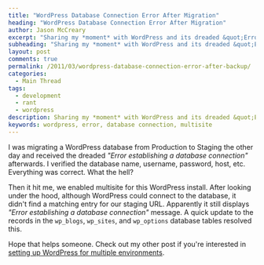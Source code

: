 ```yaml
---
title: "WordPress Database Connection Error After Migration"
heading: "WordPress Database Connection Error After Migration"
author: Jason McCreary
excerpt: "Sharing my *moment* with WordPress and its dreaded &quot;Error establishing a database connection&quot; after updating the database."
subheading: "Sharing my *moment* with WordPress and its dreaded &quot;Error establishing a database connection&quot; after updating the database."
layout: post
comments: true
permalink: /2011/03/wordpress-database-connection-error-after-backup/
categories:
  - Main Thread
tags:
  - development
  - rant
  - wordpress
description: Sharing my *moment* with WordPress and its dreaded &quot;Error establishing a database connection&quot; after updating the database.
keywords: wordpress, error, database connection, multisite
---
```

I was migrating a WordPress database from Production to Staging the other day and received the dreaded *"Error establishing a database connection"* afterwards. I verified the database name, username, password, host, etc. Everything was correct. What the hell?

Then it hit me, we enabled multisite for this WordPress install. After looking under the hood, although WordPress could connect to the database, it didn't find a matching entry for our staging URL. Apparently it still displays *"Error establishing a database connection"* message. A quick update to the records in the `wp_blogs`, `wp_sites`, and `wp_options` database tables resolved this.

Hope that helps someone. Check out my other post if you're interested in [setting up WordPress for multiple environments][1].

 [1]: http://viastudio.com/2011/02/08/configuring-wordpress-multiple-environments/
